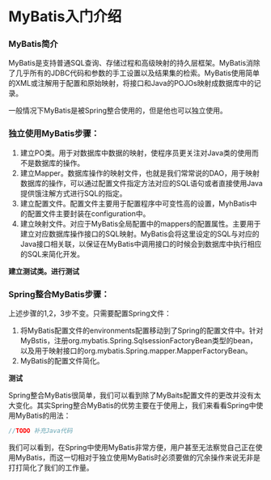 # MyBatis入门介绍

### MyBatis简介

MyBatis是支持普通SQL查询、存储过程和高级映射的持久层框架。MyBatis消除了几乎所有的JDBC代码和参数的手工设置以及结果集的检索。MyBatis使用简单的XML或注解用于配置和原始映射，将接口和Java的POJOs映射成数据库中的记录。

一般情况下MyBatis是被Spring整合使用的，但是他也可以独立使用。

### 独立使用MyBatis步骤：

1. 建立PO类。用于对数据库中数据的映射，使程序员更关注对Java类的使用而不是数据库的操作。
2. 建立Mapper。数据库操作的映射文件，也就是我们常常说的DAO，用于映射数据库的操作，可以通过配置文件指定方法对应的SQL语句或者直接使用Java提供饿注解方式进行SQL的指定。
3. 建立配置文件。配置文件主要用于配置程序中可变性高的设置，MyhBatis中的配置文件主要封装在configuration中。
4. 建立映射文件。对应于MyBatis全局配置中的mappers的配置属性。主要用于建立对应数据库操作接口的SQL映射。MyBatis会将这里设定的SQL与对应的Java接口相关联，以保证在MyBatis中调用接口的时候会到数据库中执行相应的SQL来简化开发。

**建立测试类。进行测试**

### Spring整合MyBatis步骤：

上述步骤的1,2，3步不变。只需要配置Spring文件：

1. 将MyBatis配置文件的environments配置移动到了Spring的配置文件中。针对MyBstis，注册org.mybatis.Spring.SqlsessionFactoryBean类型的bean，以及用于映射接口的org.mybatis.Spring.mapper.MapperFactoryBean。
2. MyBatis的配置文件简化。

**测试**

Spring整合MyBatis很简单，我们可以看到除了MyBaits配置文件的更改并没有太大变化。其实Spring整合MyBatis的优势主要在于使用上，我们来看看Spring中使用MyBatis的用法：

```java
//TODO 补充Java代码
```

我们可以看到，在Spring中使用MyBatis非常方便，用户甚至无法察觉自己正在使用MyBatis，而这一切相对于独立使用MyBatis时必须要做的冗余操作来说无非是打打简化了我们的工作量。



